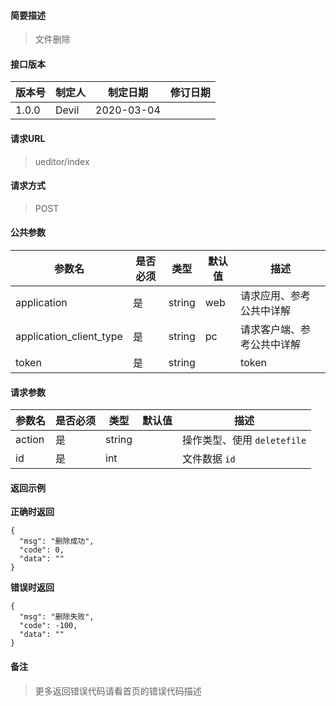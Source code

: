 #### 简要描述

> 文件删除

#### 接口版本

| 版本号 | 制定人 | 制定日期 | 修订日期 |
| --- | --- | --- | --- |
| 1.0.0 | Devil | 2020-03-04 |  |

#### 请求URL

> ueditor/index

#### 请求方式

> POST

#### 公共参数

| 参数名 | 是否必须 | 类型 | 默认值 | 描述 |
| --- | --- | --- | --- | --- |
| application | 是 | string | web | 请求应用、参考公共中详解 |
| application\_client\_type | 是 | string | pc | 请求客户端、参考公共中详解 |
| token | 是 | string |  | token |

#### 请求参数

| 参数名 | 是否必须 | 类型 | 默认值 | 描述 |
| --- | --- | --- | --- | --- |
| action | 是 | string |  | 操作类型、使用 `deletefile` |
| id | 是 | int |  | 文件数据 `id` |

#### 返回示例

**正确时返回**

```
{
  "msg": "删除成功",
  "code": 0,
  "data": ""
}
```

**错误时返回**

```
{
  "msg": "删除失败",
  "code": -100,
  "data": ""
}
```

#### 备注

> 更多返回错误代码请看首页的错误代码描述